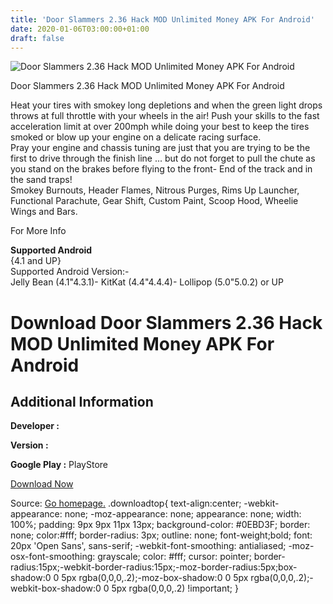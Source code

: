 ```yaml
---
title: 'Door Slammers 2.36 Hack MOD Unlimited Money APK For Android'
date: 2020-01-06T03:00:00+01:00
draft: false
---
```


![Door Slammers 2.36 Hack MOD Unlimited Money APK For Android](https://i0.wp.com/apkhome.net/wp-content/uploads/2017/06/Door-Slammers-2.36.png "Door Slammers 2.36 Hack MOD Unlimited Money APK For Android")

  

Door Slammers 2.36 Hack MOD Unlimited Money APK For Android

Heat your tires with smokey long depletions and when the green light drops throws at full throttle with your wheels in the air! Push your skills to the fast acceleration limit at over 200mph while doing your best to keep the tires smoked or blow up your engine on a delicate racing surface.  
Pray your engine and chassis tuning are just that you are trying to be the first to drive through the finish line ... but do not forget to pull the chute as you stand on the brakes before flying to the front- End of the track and in the sand traps!  
Smokey Burnouts, Header Flames, Nitrous Purges, Rims Up Launcher, Functional Parachute, Gear Shift, Custom Paint, Scoop Hood, Wheelie Wings and Bars.

For More Info

**Supported Android**  
{4.1 and UP}  
Supported Android Version:-  
Jelly Bean (4.1"4.3.1)- KitKat (4.4"4.4.4)- Lollipop (5.0"5.0.2) or UP

Download Door Slammers 2.36 Hack MOD Unlimited Money APK For Android
====================================================================

Additional Information
----------------------

**Developer :**

**Version :**

**Google Play :** PlayStore

  

[Download Now](https://store4app.co/post/door-slammers-2-36-hack-mod-unlimited-money-apk-for-android_1573672216)

  
Source: [Go homepage.](https://store4app.co/post/door-slammers-2-36-hack-mod-unlimited-money-apk-for-android_1573672216) .downloadtop{ text-align:center; -webkit-appearance: none; -moz-appearance: none; appearance: none; width: 100%; padding: 9px 9px 11px 13px; background-color: #0EBD3F; border: none; color:#fff; border-radius: 3px; outline: none; font-weight;bold; font: 20px 'Open Sans', sans-serif; -webkit-font-smoothing: antialiased; -moz-osx-font-smoothing: grayscale; color: #fff; cursor: pointer; border-radius:15px;-webkit-border-radius:15px;-moz-border-radius:5px;box-shadow:0 0 5px rgba(0,0,0,.2);-moz-box-shadow:0 0 5px rgba(0,0,0,.2);-webkit-box-shadow:0 0 5px rgba(0,0,0,.2) !important; }